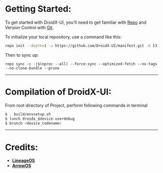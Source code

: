 Getting Started:
 ==============

To get started with DroidX-UI, you'll need to get familiar with [Repo](https://source.android.com/source/using-repo.html) and Version Control with [Git](https://source.android.com/source/version-control.html).

To initialize your local repository, use a command like this:

```bash
repo init --depth=1 -u https://github.com/DroidX-UI/manifest.git -b 13
```

Then to sync up:

```
repo sync -c -j$(nproc --all) --force-sync --optimized-fetch --no-tags --no-clone-bundle --prune
```

---------------------------------------------------------------------------------------
 Compilation of DroidX-UI:
 ==================

From root directory of Project, perform following commands in terminal

```bash
$ . build/envsetup.sh
$ lunch droidx_$device-userdebug
$ brunch <device_codename>
```
---------------------------------------------------------------------------------------

# Credits:

 * [**LineageOS**](https://github.com/LineageOS)
 * [**ArrowOS**](https://github.com/ArrowOS)

